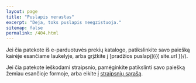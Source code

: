 ```yaml
---
layout: page
title: "Puslapis nerastas"
excerpt: "Deja, toks puslapis neegzistuoja."
sitemap: false
permalink: /404.html
---
```


Jei čia patekote iš e-parduotuvės prekių katalogo, patikslinkite savo paiešką kairėje esančiame laukelyje, arba grįžkite į [pradžios puslapį]({{ site.url }}/).

Jei čia patekote ieškodami straipsnio, pamėginkite patikslinti savo paiešką žemiau esančioje formoje, arba eikite į [straipsnių sąrašą]().

<script type="text/javascript">
  var GOOG_FIXURL_LANG = 'lt';
  var GOOG_FIXURL_SITE = '{{ site.url }}'
</script>
<script type="text/javascript"
  src="//linkhelp.clients.google.com/tbproxy/lh/wm/fixurl.js">
</script>
